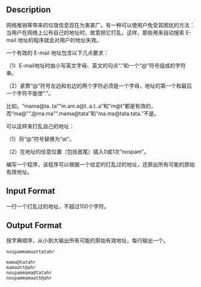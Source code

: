 ## Description

<p>网络推销等带来的垃圾信息现在为害甚广。有一种可以使用户免受其困扰的方法：当用户在网络上公布自己的地址时，故意把它打乱。这样，那些用来自动搜索 E-mail 地址的程序就会对用户的地址失效。</p><p>一个有效的 E-mail 地址包含以下几点要求：</p><p>（1）E-mail地址时由小写英文字母、英文的句点“.”和一个“@”符号组成的字符串。</p><p>（2）紧靠“@”符号左边和右边的两个字符必须是一个字母，地址的第一个和最后一个字符不能使“.”。</p><p>比如，“mama@ta..ta”“m.am.a@t..a.t..a”和“m@t”都是有效的，而“ma@”“.@ma.ma”“.mama@tata”和“ma.ma@tata.tata.”不是。<br /></p><p>可以这样来打乱自己的地址：</p><p>（1）将“@”符号替换为“at”。</p><p>（2）在地址的任意位置（包括首尾）插入0或1次“nospam”。</p><p>编写一个程序，该程序可以根据一个给定的打乱过的地址，还原出所有可能的原始有效地址。</p>

## Input Format

<p>一行一个打乱过的地址，不超过100个字符。<br /></p>

## Output Format

<p>按字典顺序，从小到大输出所有可能的原始有效地址，每行输出一个。<br /></p>

```input1
nospammamaattatahr
```
```output1
mama@tatahr
mamaatt@ahr
nospammama@tatahr
nospammamaatt@ahr
```
